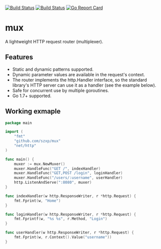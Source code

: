 [![Build Status](https://travis-ci.org/szxp/mux.svg?branch=master)](https://travis-ci.org/szxp/mux)
[![Build Status](https://ci.appveyor.com/api/projects/status/github/szxp/mux?branch=master&svg=true)](https://ci.appveyor.com/project/szxp/mux)
[![Go Report Card](https://goreportcard.com/badge/github.com/szxp/mux)](https://goreportcard.com/report/github.com/szxp/mux)

# mux
A lightweight HTTP request router (multiplexer).

## Features
 * Static and dynamic patterns supported.
 * Dynamic parameter values are available in the request's context.
 * The router implements the http.Handler interface, so the standard library's HTTP server can use it as a handler (see the example below).
 * Safe for concurrent use by multiple goroutines.
 * Go 1.7+ supported.

## Working exmaple
```go
package main

import (
	"fmt"
	"github.com/szxp/mux"
	"net/http"
)

func main() {
	muxer := mux.NewMuxer()
	muxer.HandleFunc("GET /", indexHandler)
	muxer.HandleFunc("GET,POST /login", loginHandler)
	muxer.HandleFunc("/users/:username", userHandler)
	http.ListenAndServe(":8080", muxer)
}

func indexHandler(w http.ResponseWriter, r *http.Request) {
	fmt.Fprint(w, "Home")
}

func loginHandler(w http.ResponseWriter, r *http.Request) {
	fmt.Fprintf(w, "%s %s", r.Method, "Login")
}

func userHandler(w http.ResponseWriter, r *http.Request) {
	fmt.Fprint(w, r.Context().Value("username"))
}
```
